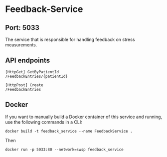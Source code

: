 # Feedback-Service
## Port: 5033
The service that is responsible for handling feedback on stress measurements.
## API endpoints
```
[HttpGet] GetByPatientId
/FeedbackEntries/{patientId}

[HttpPost] Create
/FeedbackEntries
```
## Docker
If you want to manually build a Docker container of this service and running, use the following commands in a CLI:
```
docker build -t feedback_service --name FeedbackService .
```
Then
```
docker run -p 5033:80 --network=swsp feedback_service
```
